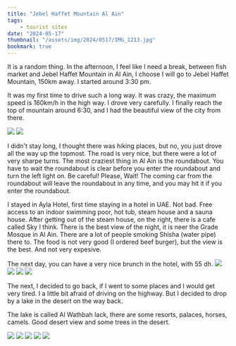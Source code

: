 ```yaml
---
title: "Jebel Haffet Mountain Al Ain"
tags:
    - tourist sites
date: "2024-05-17"
thumbnail: "/assets/img/2024/0517/IMG_1213.jpg"
bookmark: true
---
```


It is a random thing. In the afternoon, I feel like I need a break, between fish market and Jebel Haffet Mountain in Al Ain, I choose I will go to Jebel Haffet Mountain, 150km away. I started around 3:30 pm.

It was my first time to drive such a long way. It was crazy, the maximum speed is 160km/h in the high way. I drove very carefully. I finally reach the top of mountain around 6:30, and I had the beautiful view of the city from there.

![](/assets/img/2024/0517/IMG_1205.jpg)
![](/assets/img/2024/0517/IMG_1209.jpg)

I didn't stay long, I thought there was hiking places, but no, you just drove all the way up the topmost. The road is very nice, but there were a lot of very sharpe turns. The most craziest thing in Al Ain is the roundabout. You have to wait the roundabout is clear before you enter the roundabout and turn the left light on. Be careful! Please, Wait! The coming car from the roundabout will leave the roundabout in any time, and you may hit it if you enter the roundabout.

I stayed in Ayla Hotel, first time staying in a hotel in UAE. Not bad. Free access to an indoor swimming poor, hot tub, steam house and a sauna house. After getting out of the steam house, on the right, there is a cafe called Sky I think. There is the best view of the night, it is neer the Grade Mosque in Al Ain.
There are a lot of people smoking Shisha (water pipe) there to. The food is not very good (I ordered beef burger), but the view is the best. And not very expesive.

The next day, you can have a very nice brunch in the hotel, with 55 dh.
![](/assets/img/2024/0517/IMG_1216.jpg)
![](/assets/img/2024/0517/IMG_1217.jpg)
![](/assets/img/2024/0517/IMG_1225.jpg)
![](/assets/img/2024/0517/IMG_9706.jpg)

The next, I decided to go back, if I went to some places and I would get very tired. I a little bit afraid of driving on the highway. But I decided to drop by a lake in the desert on the way back.

The lake is called Al Wathbah lack, there are some resorts, palaces, horses, camels. Good desert view and some trees in the desert.

![](/assets/img/2024/0517/IMG_1236.jpg)
![](/assets/img/2024/0517/IMG_1234.jpg)
![](/assets/img/2024/0517/IMG_1246.jpg)
![](/assets/img/2024/0517/IMG_1248.jpg)
![](/assets/img/2024/0517/IMG_9709.jpg)